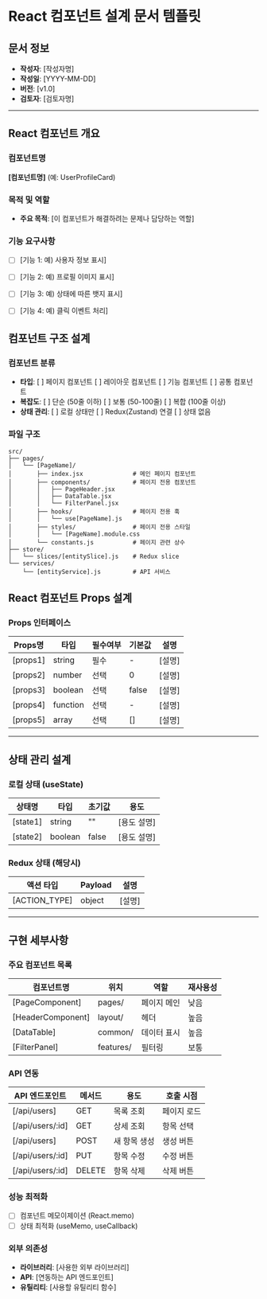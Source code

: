 # React 컴포넌트 설계 문서 템플릿
## 문서 정보
- **작성자**: [작성자명]
- **작성일**: [YYYY-MM-DD]
- **버전**: [v1.0]
- **검토자**: [검토자명]
---

## React 컴포넌트 개요

### 컴포넌트명
**[컴포넌트명]** (예: UserProfileCard)

### 목적 및 역할
- **주요 목적**: [이 컴포넌트가 해결하려는 문제나 담당하는 역할]

### 기능 요구사항
- [ ] [기능 1: 예) 사용자 정보 표시]
- [ ] [기능 2: 예) 프로필 이미지 표시]
- [ ] [기능 3: 예) 상태에 따른 뱃지 표시]
- [ ] [기능 4: 예) 클릭 이벤트 처리]


## 컴포넌트 구조 설계

### 컴포넌트 분류
- **타입**: [ ] 페이지 컴포넌트 [ ] 레이아웃 컴포넌트 [ ] 기능 컴포넌트 [ ] 공통 컴포넌트
- **복잡도**: [ ] 단순 (50줄 이하) [ ] 보통 (50-100줄) [ ] 복합 (100줄 이상)
- **상태 관리**: [ ] 로컬 상태만 [ ] Redux(Zustand) 연결 [ ] 상태 없음

### 파일 구조
```
src/
├── pages/
│   └── [PageName]/
│       ├── index.jsx              # 메인 페이지 컴포넌트
│       ├── components/            # 페이지 전용 컴포넌트
│       │   ├── PageHeader.jsx
│       │   ├── DataTable.jsx
│       │   └── FilterPanel.jsx
│       ├── hooks/                 # 페이지 전용 훅
│       │   └── use[PageName].js
│       ├── styles/                # 페이지 전용 스타일
│       │   └── [PageName].module.css
│       └── constants.js           # 페이지 관련 상수
├── store/
│   └── slices/[entitySlice].js    # Redux slice
└── services/
    └── [entityService].js         # API 서비스
```

## React 컴포넌트 Props 설계

### Props 인터페이스
| Props명 | 타입 | 필수여부 | 기본값 | 설명 |
|---------|------|----------|--------|------|
| [props1] | string | 필수 | - | [설명] |
| [props2] | number | 선택 | 0 | [설명] |
| [props3] | boolean | 선택 | false | [설명] |
| [props4] | function | 선택 | - | [설명] |
| [props5] | array | 선택 | [] | [설명] |

---

## 상태 관리 설계

### 로컬 상태 (useState)
| 상태명 | 타입 | 초기값 | 용도 |
|--------|------|--------|------|
| [state1] | string | "" | [용도 설명] |
| [state2] | boolean | false | [용도 설명] |

### Redux 상태 (해당시)
| 액션 타입 | Payload | 설명 |
|-----------|---------|------|
| [ACTION_TYPE] | object | [설명] |

---

## 구현 세부사항

### 주요 컴포넌트 목록
| 컴포넌트명 | 위치 | 역할 | 재사용성 |
|------------|------|------|----------|
| [PageComponent] | pages/ | 페이지 메인 | 낮음 |
| [HeaderComponent] | layout/ | 헤더 | 높음 |
| [DataTable] | common/ | 데이터 표시 | 높음 |
| [FilterPanel] | features/ | 필터링 | 보통 |

### API 연동
| API 엔드포인트 | 메서드 | 용도 | 호출 시점 |
|----------------|--------|------|-----------|
| [/api/users] | GET | 목록 조회 | 페이지 로드 |
| [/api/users/:id] | GET | 상세 조회 | 항목 선택 |
| [/api/users] | POST | 새 항목 생성 | 생성 버튼 |
| [/api/users/:id] | PUT | 항목 수정 | 수정 버튼 |
| [/api/users/:id] | DELETE | 항목 삭제 | 삭제 버튼 |

### 성능 최적화
- [ ] 컴포넌트 메모이제이션 (React.memo)
- [ ] 상태 최적화 (useMemo, useCallback)

### 외부 의존성
- **라이브러리**: [사용한 외부 라이브러리]
- **API**: [연동하는 API 엔드포인트]
- **유틸리티**: [사용할 유틸리티 함수]
